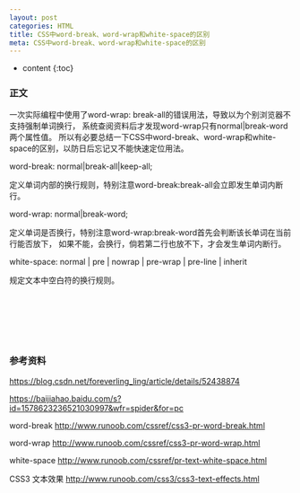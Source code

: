 ```yaml
---
layout: post
categories: HTML
title: CSS中word-break、word-wrap和white-space的区别
meta: CSS中word-break、word-wrap和white-space的区别
---
```

* content
{:toc}

### 正文

一次实际编程中使用了word-wrap: break-all的错误用法，导致以为个别浏览器不支持强制单词换行，
系统查阅资料后才发现word-wrap只有normal|break-word两个属性值。
所以有必要总结一下CSS中word-break、word-wrap和white-space的区别，以防日后忘记又不能快速定位用法。

word-break: normal|break-all|keep-all;

定义单词内部的换行规则，特别注意word-break:break-all会立即发生单词内断行。

word-wrap: normal|break-word;

定义单词是否换行，特别注意word-wrap:break-word首先会判断该长单词在当前行能否放下，
如果不能，会换行，倘若第二行也放不下，才会发生单词内断行。

white-space: normal | pre | nowrap | pre-wrap | pre-line | inherit

规定文本中空白符的换行规则。



<br/><br/><br/><br/><br/>
### 参考资料 

<https://blog.csdn.net/foreverling_ling/article/details/52438874>

<https://baijiahao.baidu.com/s?id=1578623236521030997&wfr=spider&for=pc>

word-break <http://www.runoob.com/cssref/css3-pr-word-break.html>

word-wrap <http://www.runoob.com/cssref/css3-pr-word-wrap.html>

white-space <http://www.runoob.com/cssref/pr-text-white-space.html>

CSS3 文本效果 <http://www.runoob.com/css3/css3-text-effects.html>


